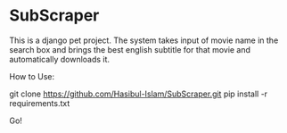 # SubScraper
This is a django pet project. The system takes input of movie name in the search box and brings the best english subtitle for that movie and automatically downloads it.

How to Use:

git clone https://github.com/Hasibul-Islam/SubScraper.git
pip install -r requirements.txt

Go!

